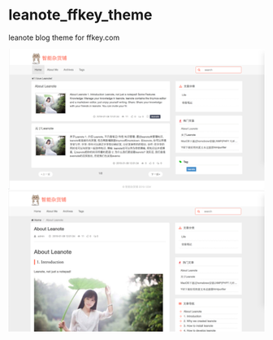 # leanote_ffkey_theme
leanote blog theme for ffkey.com

![leanote theme](https://github.com/ankye/leanote_ffkey_theme/blob/master/screenshot/screenshot1.png)
![leanote theme](https://github.com/ankye/leanote_ffkey_theme/blob/master/screenshot/screenshot2.png)